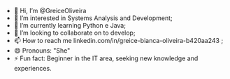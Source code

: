 - 👋 Hi, I’m @GreiceOliveira
- 👀 I’m interested in Systems Analysis and Development;
- 🌱 I’m currently learning Python e Java;
- 💞️ I’m looking to collaborate on to develop;
- 📫 How to reach me linkedin.com/in/greice-bianca-oliveira-b420aa243 ;
- 😄 Pronouns: "She"
- ⚡ Fun fact: Beginner in the IT area, seeking new knowledge and experiences.

<!---
GreiceOliveira/GreiceOliveira is a ✨ special ✨ repository because its `README.md` (this file) appears on your GitHub profile.
You can click the Preview link to take a look at your changes.
--->
